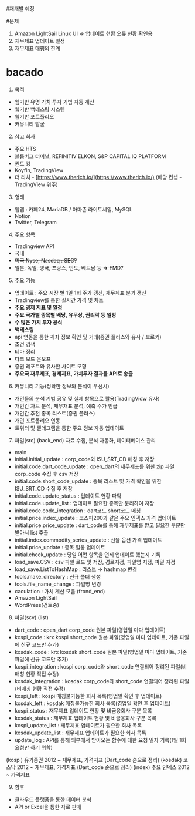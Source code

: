 #재개발 예정

#문제
1. Amazon LightSail Linux UI => 업데이트 현황 오류 현황 확인용
2. 재무제표 업데이트 일정
3. 재무제표 매핑의 한계

# bacado
1. 목적
- 웹기반 유명 가치 투자 기법 자동 계산
- 웹기반 백테스팅 시스템
- 웹기반 포트폴리오
- 커뮤니티 발굴

2. 참고 회사
- 주요 HTS
- 블룸버그 터미널, REFINITIV ELKON, S&P CAPITAL IQ PLATFORM
- 퀀트 킹
- Koyfin, TradingView
- 더 리치 - [https://www.therich.io/](https://www.therich.io/) (배당 컨셉 - TradingView 위주)

3. 형태
- 웹앱 : 카페24, MariaDB / 아마존 라이트세일, MySQL
- Notion
- Twitter, Telegram

4. 주요 항목
- Tradingview API
- 국내
- ~~미국 Nyse, Nasdaq : SEC?~~
- ~~일본, 독일, 영국, 프랑스, 인도, 베트남 등 ⇒ FMD?~~

5. 주요 기능
- 업데이트 : 주요 시장 별 1일 1회 주가 갱신, 재무제표 분기 갱신
- Tradingview를 통한 실시간 가격  및 차트
- **주요 경제 지표 및 일정**
- **주요 국가별 종목별 배당, 유무상, 권리락 등 일정**
- **수 많은 가치 투자 공식**
- **백테스팅**
- api 연동을 통한 계좌 정보 확인 및 거래(증권 플러스와 유사 / 브로커)
- 조건 검색
- 테마 정리
- 다크 모드 온오프
- 증권 레포트와 유사한 사이트 모형
- **주요국 재무제표, 경제지표, 가치투자 결과를 API로 송출**

6. 커뮤니티 기능(정확한 정보와 분석이 우선시)
- 개인들의 분석 기법 공유 및 실제 항목으로 활용(TradingVidw 유사)
- 개인간 차트 분석, 재무재표 분석, 예측 주가 언급
- 개인간 추천 종목 리스트(증권 플러스)
- 개인 포트폴리오 연동
- 트위터 및 텔레그램을 통한 주요 정보 자동 업데이트

7. 파일(src)
(back_end) 자료 수집, 분석 자동화, 데이터베이스 관리
- main
- initial.initial_update : corp_code와 ISU_SRT_CD 매칭 후 저장
- initial.code.dart_code_update : open_dart의 재무제표를 위한 zip 파일 corp_code 수집 후 csv 저장
- initial.code.short_code_update : 종목 리스트 및 가격 확인을 위한 ISU_SRT_CD 수집 후 저장
- initial.code.update_status : 업데이트 현황 파악
- initial.code.update_list : 업데이트 필요한 종목만 분리하여 저장
- initial.code.code_integration : dart코드 short코드 매칭
- initial.price.index_update : 코스피200과 같은 주요 인덱스 가격 업데이트
- initial.price.price_update : dart_code를 통해 재무제표를 받고 필요한 부분만 받아서 list 추출
- initial.index.commodity_series_update : 선물 옵션 가격 업데이트
- initial.price_update : 종목 일봉 업데이트
- initial.check_update : 당일 어떤 항목을 언제 업데이트 했는지 기록
- load_save.CSV : csv 파일 로드 및 저장, 경로지정, 파일명 지정, 파일 지정
- load_save.ListToHashMap : 리스트 ⇒ hashmap 변경
- tools.make_directory : 신규 폴더 생성
- tools.file_name_change : 파일명 변경
- caculation : 가치 계산 모음
(frond_end)
- Amazon LightSail
- WordPress(검토중)

8. 파일(scv)
(list)
- dart_code : open_dart corp_code 원본 파일(영업일 마다 업데이트)
- kospi_code : krx kospi short_code 원본 파일(영업일 마다 업데이트, 기존 파일에 신규 코드만 추가)
- kosdak_code : krx kosdak short_code 원본 파일(영업일 마다 업데이트, 기존 파일에 신규 코드만 추가)
- kospi_integration : kospi corp_code와 short_code 연결되어 정리된 파일(비매칭 현황 직접 수정)
- kosdak_integration : kosdak corp_code와 short_code 연결되어 정리된 파일(비매칭 현황 직접 수정)
- kospi_left : kospi 매칭불가능한 회사 목록(영업일 확인 후 업데이트)
- kosdak_left : kosdak 매칭불가능한 회사 목록(영업일 확인 후 업데이트)
- kospi_status : 재무제표 업데이트 현황 및 비금융회사 구분 목록
- kosdak_status : 재무제표 업데이트 현황 및 비금융회사 구분 목록
- kospi_update_list : 재무제표 업데이트가 필요한 회사 목록
- kosdak_update_list : 재무제표 업데이트가 필요한 회사 목록
- update_log : API를 통해 외부에서 받아오는 함수에 대한 요청 일자 기록(1일 1회 요청만 하기 위함)

(kospi) 유가증권 2012 ~ 재무제표, 가격지표 (Dart_code 순으로 정리)
(kosdak) 코스닥 2012 ~ 재무제표, 가격지표 (Dart_code 순으로 정리)
(index) 주요 인덱스 2012 ~ 가격지표

9. 향후
- 클라우드 플랫폼을 통한 데이터 분석
- API or Excel을 통한 자료 판매
